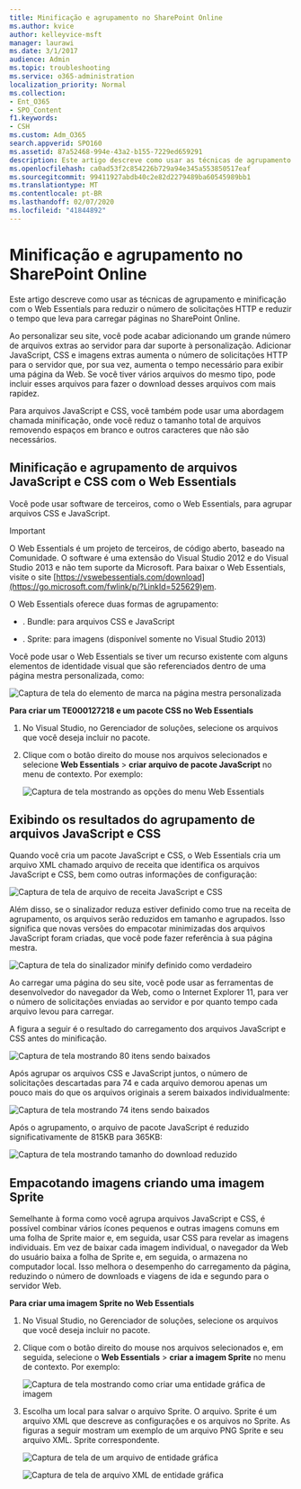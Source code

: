 ```yaml
---
title: Minificação e agrupamento no SharePoint Online
ms.author: kvice
author: kelleyvice-msft
manager: laurawi
ms.date: 3/1/2017
audience: Admin
ms.topic: troubleshooting
ms.service: o365-administration
localization_priority: Normal
ms.collection:
- Ent_O365
- SPO_Content
f1.keywords:
- CSH
ms.custom: Adm_O365
search.appverid: SPO160
ms.assetid: 87a52468-994e-43a2-b155-7229ed659291
description: Este artigo descreve como usar as técnicas de agrupamento e minificação com o Web Essentials para reduzir o número de solicitações HTTP e reduzir o tempo que leva para carregar páginas no SharePoint Online.
ms.openlocfilehash: ca0ad53f2c854226b729a94e345a553850517eaf
ms.sourcegitcommit: 99411927abdb40c2e82d2279489ba60545989bb1
ms.translationtype: MT
ms.contentlocale: pt-BR
ms.lasthandoff: 02/07/2020
ms.locfileid: "41844892"
---
```

# <a name="minification-and-bundling-in-sharepoint-online"></a>Minificação e agrupamento no SharePoint Online

Este artigo descreve como usar as técnicas de agrupamento e minificação com o Web Essentials para reduzir o número de solicitações HTTP e reduzir o tempo que leva para carregar páginas no SharePoint Online.
  
Ao personalizar seu site, você pode acabar adicionando um grande número de arquivos extras ao servidor para dar suporte à personalização. Adicionar JavaScript, CSS e imagens extras aumenta o número de solicitações HTTP para o servidor que, por sua vez, aumenta o tempo necessário para exibir uma página da Web. Se você tiver vários arquivos do mesmo tipo, pode incluir esses arquivos para fazer o download desses arquivos com mais rapidez.
  
Para arquivos JavaScript e CSS, você também pode usar uma abordagem chamada minificação, onde você reduz o tamanho total de arquivos removendo espaços em branco e outros caracteres que não são necessários.
  
## <a name="minification-and-bundling-javascript-and-css-files-with-web-essentials"></a>Minificação e agrupamento de arquivos JavaScript e CSS com o Web Essentials

Você pode usar software de terceiros, como o Web Essentials, para agrupar arquivos CSS e JavaScript.
  
> [!IMPORTANT]
> O Web Essentials é um projeto de terceiros, de código aberto, baseado na Comunidade. O software é uma extensão do Visual Studio 2012 e do Visual Studio 2013 e não tem suporte da Microsoft. Para baixar o Web Essentials, visite o site [https://vswebessentials.com/download](https://go.microsoft.com/fwlink/p/?LinkId=525629)em. 
  
O Web Essentials oferece duas formas de agrupamento:
  
- . Bundle: para arquivos CSS e JavaScript
    
- . Sprite: para imagens (disponível somente no Visual Studio 2013)
    
Você pode usar o Web Essentials se tiver um recurso existente com alguns elementos de identidade visual que são referenciados dentro de uma página mestra personalizada, como:
  
![Captura de tela do elemento de marca na página mestra personalizada](media/3a6eba36-973d-482b-8556-a9394b8ba19f.png)
  
 **Para criar um TE000127218 e um pacote CSS no Web Essentials**
  
1. No Visual Studio, no Gerenciador de soluções, selecione os arquivos que você deseja incluir no pacote.
    
2. Clique com o botão direito do mouse nos arquivos selecionados e selecione **Web Essentials** \> **criar arquivo de pacote JavaScript** no menu de contexto. Por exemplo: 
    
    ![Captura de tela mostrando as opções do menu Web Essentials](media/41aac84c-4538-4f78-b454-46e651f868a3.png)
  
## <a name="viewing-the-results-of-bundling-javascript-and-css-files"></a>Exibindo os resultados do agrupamento de arquivos JavaScript e CSS

Quando você cria um pacote JavaScript e CSS, o Web Essentials cria um arquivo XML chamado arquivo de receita que identifica os arquivos JavaScript e CSS, bem como outras informações de configuração: 
  
![Captura de tela de arquivo de receita JavaScript e CSS](media/7ba891f8-52d8-467b-a0f6-b062dd1137a4.png)
  
Além disso, se o sinalizador reduza estiver definido como true na receita de agrupamento, os arquivos serão reduzidos em tamanho e agrupados. Isso significa que novas versões do empacotar minimizadas dos arquivos JavaScript foram criadas, que você pode fazer referência à sua página mestra.
  
![Captura de tela do sinalizador minify definido como verdadeiro](media/50523af2-6412-4117-ac3d-5bd26f6d562e.png)
  
Ao carregar uma página do seu site, você pode usar as ferramentas de desenvolvedor do navegador da Web, como o Internet Explorer 11, para ver o número de solicitações enviadas ao servidor e por quanto tempo cada arquivo levou para carregar.
  
A figura a seguir é o resultado do carregamento dos arquivos JavaScript e CSS antes do minificação.
  
![Captura de tela mostrando 80 itens sendo baixados](media/e2df3912-1923-46e6-8cf2-3015a31554e1.png)
  
Após agrupar os arquivos CSS e JavaScript juntos, o número de solicitações descartadas para 74 e cada arquivo demorou apenas um pouco mais do que os arquivos originais a serem baixados individualmente:
  
![Captura de tela mostrando 74 itens sendo baixados](media/686c4387-70e8-4a74-9d45-059f33a91184.png)
  
Após o agrupamento, o arquivo de pacote JavaScript é reduzido significativamente de 815KB para 365KB:
  
![Captura de tela mostrando tamanho do download reduzido](media/5e7dbd98-faff-4f68-b320-108fb252e395.png)
  
## <a name="bundling-images-by-creating-an-image-sprite"></a>Empacotando imagens criando uma imagem Sprite

Semelhante à forma como você agrupa arquivos JavaScript e CSS, é possível combinar vários ícones pequenos e outras imagens comuns em uma folha de Sprite maior e, em seguida, usar CSS para revelar as imagens individuais. Em vez de baixar cada imagem individual, o navegador da Web do usuário baixa a folha de Sprite e, em seguida, o armazena no computador local. Isso melhora o desempenho do carregamento da página, reduzindo o número de downloads e viagens de ida e segundo para o servidor Web.
  
 **Para criar uma imagem Sprite no Web Essentials**
  
1. No Visual Studio, no Gerenciador de soluções, selecione os arquivos que você deseja incluir no pacote.
    
2. Clique com o botão direito do mouse nos arquivos selecionados e, em seguida, selecione o **Web Essentials** \> **criar a imagem Sprite** no menu de contexto. Por exemplo: 
    
    ![Captura de tela mostrando como criar uma entidade gráfica de imagem](media/de0fe741-4ef7-4e3b-bafa-ef9f4822dac6.png)
  
3. Escolha um local para salvar o arquivo Sprite. O arquivo. Sprite é um arquivo XML que descreve as configurações e os arquivos no Sprite. As figuras a seguir mostram um exemplo de um arquivo PNG Sprite e seu arquivo XML. Sprite correspondente.
    
    ![Captura de tela de um arquivo de entidade gráfica](media/0876bb2a-d1b9-4169-8e95-9c290d628d90.png)
  
    ![Captura de tela de arquivo XML de entidade gráfica](media/d1f94776-280d-4d56-abb5-384f145d9989.png)
  

